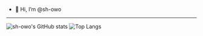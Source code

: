 - 👋 Hi, I’m @sh-owo

---
![sh-owo's GitHub stats](https://github-readme-stats.vercel.app/api?username=sh-owo&hide=&show_icons=false&theme=dracula)
![Top Langs](https://github-readme-stats.vercel.app/api/top-langs/?username=sh-owo&size_weight=0&count_weight=1&hide=ASP.NET&layout=compact&theme=dracula)

